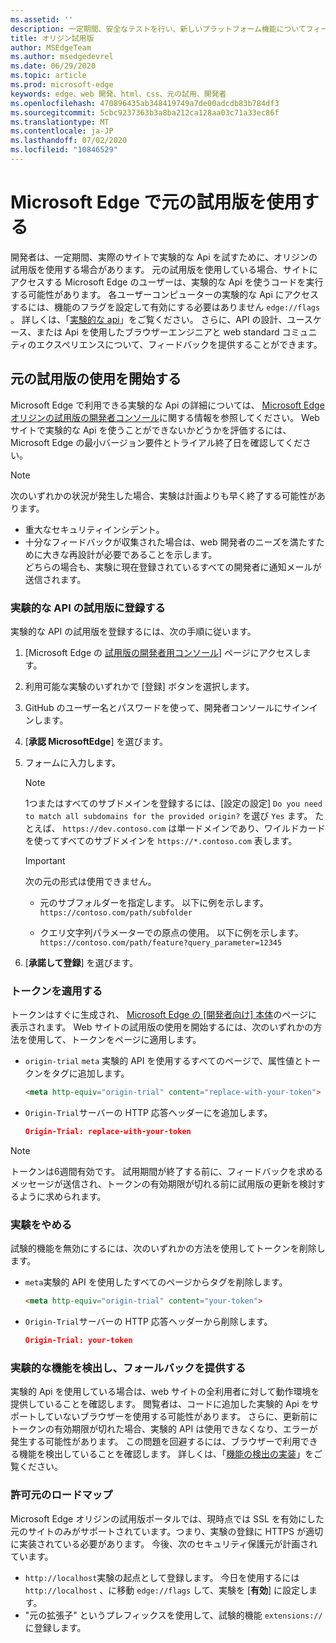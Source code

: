 ```yaml
---
ms.assetid: ''
description: 一定期間、安全なテストを行い、新しいプラットフォーム機能についてフィードバックを提供します。
title: オリジン試用版
author: MSEdgeTeam
ms.author: msedgedevrel
ms.date: 06/29/2020
ms.topic: article
ms.prod: microsoft-edge
keywords: edge、web 開発、html、css、元の試用、開発者
ms.openlocfilehash: 470896435ab348419749a7de00adcdb83b784df3
ms.sourcegitcommit: 5cbc9237363b3a8ba212ca128aa03c71a33ec86f
ms.translationtype: MT
ms.contentlocale: ja-JP
ms.lasthandoff: 07/02/2020
ms.locfileid: "10846529"
---
```

# Microsoft Edge で元の試用版を使用する  

開発者は、一定期間、実際のサイトで実験的な Api を試すために、オリジンの試用版を使用する場合があります。  元の試用版を使用している場合、サイトにアクセスする Microsoft Edge のユーザーは、実験的な Api を使うコードを実行する可能性があります。  各ユーザーコンピューターの実験的な Api にアクセスするには、機能のフラグを設定して有効にする必要はありません `edge://flags` 。  詳しくは、「[実験的な api][DeveloperMicrsoftEdgeOriginTrials]」をご覧ください。  さらに、API の設計、ユースケース、または Api を使用したブラウザーエンジニアと web standard コミュニティのエクスペリエンスについて、フィードバックを提供することができます。  

## 元の試用版の使用を開始する  

Microsoft Edge で利用できる実験的な Api の詳細については、 [Microsoft Edge オリジンの試用版の開発者コンソール][DeveloperMicrsoftEdgeOriginTrials]に関する情報を参照してください。  Web サイトで実験的な Api を使うことができないかどうかを評価するには、Microsoft Edge の最小バージョン要件とトライアル終了日を確認してください。  

> [!NOTE]
> 次のいずれかの状況が発生した場合、実験は計画よりも早く終了する可能性があります。  
> *   重大なセキュリティインシデント。  
> *   十分なフィードバックが収集された場合は、web 開発者のニーズを満たすために大きな再設計が必要であることを示します。  
> どちらの場合も、実験に現在登録されているすべての開発者に通知メールが送信されます。  

### 実験的な API の試用版に登録する  

実験的な API の試用版を登録するには、次の手順に従います。  

1.  [Microsoft Edge の [試用版の開発者用コンソール][DeveloperMicrsoftEdgeOriginTrials]] ページにアクセスします。  
1.  利用可能な実験のいずれかで [登録] ボタンを選択します。  
1.  GitHub のユーザー名とパスワードを使って、開発者コンソールにサインインします。  
1.  [**承認 MicrosoftEdge**] を選びます。  
1.  フォームに入力します。  
    
    > [!NOTE]
    > 1つまたはすべてのサブドメインを登録するには、[設定の設定] `Do you need to match all subdomains for the provided origin?` を選び `Yes` ます。  たとえば、 `https://dev.contoso.com` は単一ドメインであり、ワイルドカードを使ってすべてのサブドメインを `https://*.contoso.com` 表します。  
    
    > [!IMPORTANT]
    > 次の元の形式は使用できません。  
    > *   元のサブフォルダーを指定します。  以下に例を示します。 `https://contoso.com/path/subfolder`  
    > 
    > *   クエリ文字列パラメーターでの原点の使用。  以下に例を示します。 `https://contoso.com/path/feature?query_parameter=12345`  
    
1.  [**承諾して登録**] を選びます。  

### トークンを適用する  

トークンはすぐに生成され、 [Microsoft Edge の [開発者向け] 本体][DeveloperMicrsoftEdgeOriginTrials]のページに表示されます。  Web サイトの試用版の使用を開始するには、次のいずれかの方法を使用して、トークンをページに適用します。  

*   `origin-trial` `meta` 実験的 API を使用するすべてのページで、属性値とトークンをタグに追加します。  
    
    ```html
    <meta http-equiv="origin-trial" content="replace-with-your-token">
    ```  
    
*   `Origin-Trial`サーバーの HTTP 応答ヘッダーにを追加します。  
    
    ```json
    Origin-Trial: replace-with-your-token
    ```  
    
> [!NOTE]
> トークンは6週間有効です。  試用期間が終了する前に、フィードバックを求めるメッセージが送信され、トークンの有効期限が切れる前に試用版の更新を検討するように求められます。  

### 実験をやめる  

試験的機能を無効にするには、次のいずれかの方法を使用してトークンを削除します。  

*   `meta`実験的 API を使用したすべてのページからタグを削除します。  
    
    ```html
    <meta http-equiv="origin-trial" content="your-token">
    ```  
    
*   `Origin-Trial`サーバーの HTTP 応答ヘッダーから削除します。  
    
    ```json
    Origin-Trial: your-token
    ```  
    
### 実験的な機能を検出し、フォールバックを提供する  

実験的 Api を使用している場合は、web サイトの全利用者に対して動作環境を提供していることを確認します。  閲覧者は、コードに追加した実験的 Api をサポートしていないブラウザーを使用する可能性があります。  さらに、更新前にトークンの有効期限が切れた場合、実験的 API は使用できなくなり、エラーが発生する可能性があります。  この問題を回避するには、ブラウザーで利用できる機能を検出していることを確認します。  詳しくは、「[機能の検出の実装][MDNImplementingFeatureDetection]」をご覧ください。

### 許可元のロードマップ  

Microsoft Edge オリジンの試用版ポータルでは、現時点では SSL を有効にした元のサイトのみがサポートされています。つまり、実験の登録に HTTPS が適切に実装されている必要があります。  今後、次のセキュリティ保護元が計画されています。  

*   `http://localhost`実験の起点として登録します。  今日を使用するには `http://localhost` 、に移動 `edge://flags` して、実験を [**有効**] に設定します。  
*   "元の拡張子" というプレフィックスを使用して、試験的機能 `extensions://` に登録します。  
    
<!-- links -->  

[DeveloperMicrsoftEdgeOriginTrials]: https://developer.microsoft.com/microsoft-edge/origin-trials "Microsoft Edge オリジン試用開発者コンソール |Microsoft ドキュメント"  

[MDNImplementingFeatureDetection]: https://developer.mozilla.org/docs/learn/tools_and_testing/cross_browser_testing/feature_detection "機能検出の実装 |MDN"  
